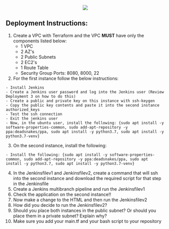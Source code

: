 <p align="center">
<img src="https://github.com/kura-labs-org/kuralabs_deployment_1/blob/main/Kuralogo.png">
</p>

## Deployment Instructions:
1. Create a VPC with Terraform and the VPC **MUST** have only the components listed below:
    - 1 VPC
    - 2 AZ's
    - 2 Public Subnets
    - 2 EC2's
    - 1 Route Table
    - Security Group Ports: 8080, 8000, 22     
2. For the first instance follow the below instructions:
```
- Install Jenkins
- Create a Jenkins user password and log into the Jenkins user (Review Deployment 3 on how to do this)
- Create a public and private key on this instance with ssh-keygen
- Copy the public key contents and paste it into the second instance authorized_keys
- Test the ssh connection
- Exit the jenkins user
- Now, in the ubuntu user, install the following: {sudo apt install -y software-properties-common, sudo add-apt-repository -y ppa:deadsnakes/ppa, sudo apt install -y python3.7, sudo apt install -y python3.7-venv}
```
3. On the second instance, install the following:
```
- Install the following: {sudo apt install -y software-properties-common, sudo add-apt-repository -y ppa:deadsnakes/ppa, sudo apt install -y python3.7, sudo apt install -y python3.7-venv}
```
4. In the Jenkinsfilev1 and Jenkinsfilev2, create a command that will ssh into the second instance and download the required script for that step in the Jenkinsfile
5. Create a Jenkins multibranch pipeline and run the Jenkinsfilev1 
6. Check the application on the second instance!!
7. Now make a change to the HTML and then run the Jenkinsfilev2 
8. How did you decide to run the Jenkinsfilev2?
9. Should you place both instances in the public subnet? Or should you place them in a private subnet? Explain why?
10. Make sure you add your main.tf and your bash script to your repository

